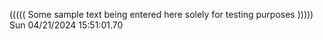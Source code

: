 ((((( Some sample text being entered here solely for testing purposes ))))) Sun 04/21/2024 15:51:01.70
